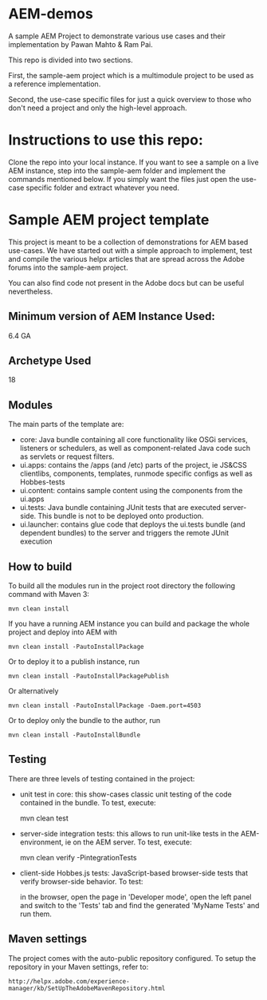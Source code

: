 # AEM-demos
A sample AEM Project to demonstrate various use cases and their implementation by Pawan Mahto & Ram Pai.

This repo is divided into two sections. 

First, the sample-aem project which is a multimodule project to be used as a reference implementation.

Second, the use-case specific files for just a quick overview to those who don't need a project and only the high-level approach.

# Instructions to use this repo:
Clone the repo into your local instance.
If you want to see a sample on a live AEM instance, step into the sample-aem folder and implement the commands mentioned below.
If you simply want the files just open the use-case specific folder and extract whatever you need.

# Sample AEM project template
This project is meant to be a collection of demonstrations for AEM based use-cases. We have started out with a simple approach to implement, test and compile the various helpx articles that are spread across the Adobe forums into the sample-aem project.

You can also find code not present in the Adobe docs but can be useful nevertheless.

## Minimum version of AEM Instance Used:
6.4 GA

## Archetype Used
18

## Modules

The main parts of the template are:

* core: Java bundle containing all core functionality like OSGi services, listeners or schedulers, as well as component-related Java code such as servlets or request filters.
* ui.apps: contains the /apps (and /etc) parts of the project, ie JS&CSS clientlibs, components, templates, runmode specific configs as well as Hobbes-tests
* ui.content: contains sample content using the components from the ui.apps
* ui.tests: Java bundle containing JUnit tests that are executed server-side. This bundle is not to be deployed onto production.
* ui.launcher: contains glue code that deploys the ui.tests bundle (and dependent bundles) to the server and triggers the remote JUnit execution

## How to build

To build all the modules run in the project root directory the following command with Maven 3:

    mvn clean install

If you have a running AEM instance you can build and package the whole project and deploy into AEM with  

    mvn clean install -PautoInstallPackage
    
Or to deploy it to a publish instance, run

    mvn clean install -PautoInstallPackagePublish
    
Or alternatively

    mvn clean install -PautoInstallPackage -Daem.port=4503

Or to deploy only the bundle to the author, run

    mvn clean install -PautoInstallBundle

## Testing

There are three levels of testing contained in the project:

* unit test in core: this show-cases classic unit testing of the code contained in the bundle. To test, execute:

    mvn clean test

* server-side integration tests: this allows to run unit-like tests in the AEM-environment, ie on the AEM server. To test, execute:

    mvn clean verify -PintegrationTests

* client-side Hobbes.js tests: JavaScript-based browser-side tests that verify browser-side behavior. To test:

    in the browser, open the page in 'Developer mode', open the left panel and switch to the 'Tests' tab and find the generated 'MyName Tests' and run them.


## Maven settings

The project comes with the auto-public repository configured. To setup the repository in your Maven settings, refer to:

    http://helpx.adobe.com/experience-manager/kb/SetUpTheAdobeMavenRepository.html
